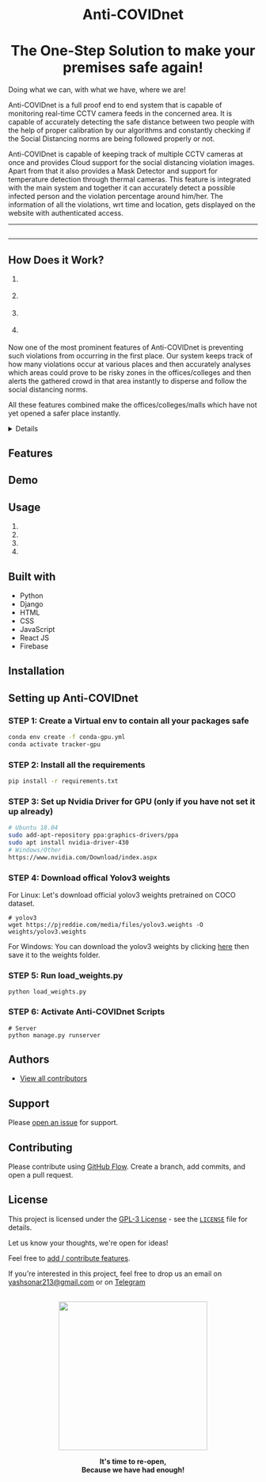 <div class="tab-pane fade show active py-4 markdown-style" id="home" role="tabpanel" aria-labelledby="home-tab">
  <h1 align="center">Anti-COVIDnet</h1>
  <h1 align="center">The One-Step Solution to make your premises safe again!</h1>
  
<p>Doing what we can, with what we have, where we are!</p>


<p>Anti-COVIDnet is a full proof end to end system that is capable of monitoring real-time CCTV camera feeds in the concerned area. It is capable of accurately detecting the safe distance between two people with the help of proper calibration by our algorithms and constantly checking if the Social Distancing norms are being followed properly or not.</p>

<p>Anti-COVIDnet is capable of keeping track of multiple CCTV cameras at once and provides Cloud support for the social distancing violation images.<br
>Apart from that it also provides a Mask Detector and support for temperature detection through thermal cameras. This feature is integrated with the main system and together it can accurately detect a possible infected person and the violation percentage around him/her. The information of all the violations, wrt time and location, gets displayed on the website with authenticated access.
</p>

<hr/>

<p><a href=""><img src="" alt="" class="" /></a></p>

<hr />

<h2 id="how-does-it-work">How Does it Work?</h2>

<ol>
<li><p></p></li>
<li><p></p></li>
<li><p></p></li>
<li><p></p></li>
</ol>

<p>Now one of the most prominent features of Anti-COVIDnet is preventing such violations from occurring in the first place. Our system keeps track of how many violations occur at various places and then accurately analyses which areas could prove to be risky zones in the offices/colleges and then alerts the gathered crowd in that area instantly to disperse and follow the social distancing norms.</p>

<p>All these features combined make the offices/colleges/malls which have not yet opened a safer place instantly.</p>

<p></p>


<p><details></p>

<ul>
<li><a href="#Features">Features</a></li>
<li><a href="#Demo">Demo</a></li>
<li><a href="#Usage">Usage</a></li>
<li><a href="#built-with">Built with</a></li>
<li><a href="#Installation">Installation</a></li>
<li><a href="#Authors">Authors</a></li>
<li><a href="#Support">Support</a></li>
<li><a href="#Contributing">Contributing</a></li>
<li><a href="#License">License</a></li>
</ul>

<p></details></p>



<h2 id="features">Features</h2>


<h5 id=""><strong></strong></h5>

<p></p>


<h5 id=""><strong></strong></h5>

<p></p>



<h2 id="demo">Demo</h2>

<p><a href=""></a></p>



<h2 id="usage">Usage</h2>

<ol>
<li></li>
<li></li>
<li></li>
<li></li>
</ol>



<h2 id="built-with">Built with</h2>

<ul>
<li>Python</li>
<li>Django</li>
<li>HTML</li>
<li>CSS</li>
<li>JavaScript</li>
<li>React JS</li>
<li>Firebase</li>
</ul>



<h2 id="installation">Installation</h2>

## Setting up Anti-COVIDnet
### STEP 1: Create a Virtual env to contain all your packages safe
```bash
conda env create -f conda-gpu.yml
conda activate tracker-gpu
```

### STEP 2: Install all the requirements
```bash
pip install -r requirements.txt
```

### STEP 3: Set up Nvidia Driver for GPU (only if you have not set it up already)
```bash
# Ubuntu 18.04
sudo add-apt-repository ppa:graphics-drivers/ppa
sudo apt install nvidia-driver-430
# Windows/Other
https://www.nvidia.com/Download/index.aspx
```

### STEP 4: Download offical Yolov3 weights
For Linux: Let's download official yolov3 weights pretrained on COCO dataset. 

```
# yolov3
wget https://pjreddie.com/media/files/yolov3.weights -O weights/yolov3.weights
```
For Windows:
You can download the yolov3 weights by clicking [here](https://pjreddie.com/media/files/yolov3.weights) then save it to the weights folder.

### STEP 5: Run load_weights.py
```
python load_weights.py
```

### STEP 6: Activate Anti-COVIDnet Scripts
```
# Server
python manage.py runserver
```



<h2 id="authors">Authors</h2>

<ul>
<li><a href="https://github.com/Yash-567/Anti-COVIDnet/graphs/contributors">View all contributors</a></li>
</ul>



<h2 id="support">Support</h2>

<p>Please <a href="https://github.com/Yash-567/Anti-COVIDnet/issues/new">open an issue</a> for support.</p>



<h2 id="contributing">Contributing</h2>

<p>Please contribute using <a href="https://guides.github.com/introduction/flow">GitHub Flow</a>. Create a branch, add commits, and open a pull request</a>.</p>


<h2 id="license">License</h2>

<p>This project is licensed under the <a href="https://opensource.org/licenses/GPL-3.0">GPL-3 License</a> - see the <a href=""><code>LICENSE</code></a> file for details.</p>

<p>Let us know your thoughts, we're open for ideas!</p>

<p>Feel free to <a href="https://github.com/Yash-567/Anti-COVIDnet/issues">add / contribute features</a>.</p>

<p>If you're interested in this project, feel free to drop us an email on <a href="mailto:yashsonar213@gmail.com?subject=FOSS United Hackathon Anti-COVIDnet &lt;&gt; Project ebb&amp;body=I'm interested in your project Anti-COVIDnet.">yashsonar213@gmail.com</a> or on <a href="https://t.me/yashsonar213">Telegram</a></p>



<p align="center">
  <br>
  <img src="https://www.asianscientist.com/wp-content/uploads/2020/04/KO_COVID.gif" width="300">
</p>

<p align="center">
  <b>It's time to re-open,<br>Because we have had enough!</b>
</p>

</div>

